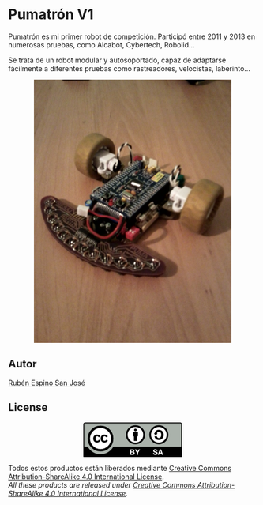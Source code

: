 # Pumatrón V1
Pumatrón es mi primer robot de competición. Participó entre 2011 y 2013 en numerosas pruebas, como Alcabot, Cybertech, Robolid...

Se trata de un robot modular y autosoportado, capaz de adaptarse fácilmente a diferentes pruebas como rastreadores, velocistas, laberinto...

<p align="center">
<img src="images/V1.2/Foto0092.jpg" width="400" align = "center">
</p>

## Autor
[Rubén Espino San José](https://github.com/Resaj)

## License
<p align="center">
<img src="license/by-sa.png" align = "center">
</p>

Todos estos productos están liberados mediante [Creative Commons Attribution-ShareAlike 4.0 International License](http://creativecommons.org/licenses/by-sa/4.0/).  
_All these products are released under [Creative Commons Attribution-ShareAlike 4.0 International License](http://creativecommons.org/licenses/by-sa/4.0/)._
